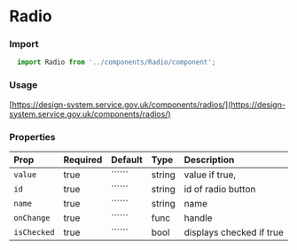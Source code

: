 Radio
==========

### Import
```js
  import Radio from '../components/Radio/component';
```
<!-- STORY -->

### Usage

[https://design-system.service.gov.uk/components/radios/](https://design-system.service.gov.uk/components/radios/)

### Properties
Prop | Required | Default | Type | Description
:--- | :------- | :------ | :--- | :----------
`value` | true | `````` | string | value if true,
`id` | true | `````` | string | id of radio button
`name` | true | `````` | string | name 
`onChange` | true | `````` | func | handle 
`isChecked` | true | `````` | bool | displays checked if true